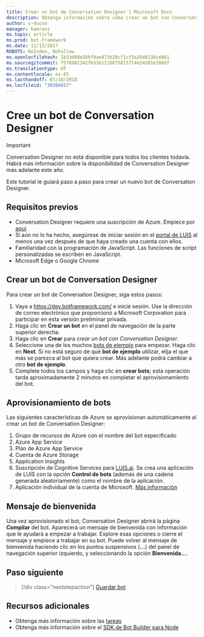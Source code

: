 ```yaml
---
title: Crear un bot de Conversation Designer | Microsoft Docs
description: Obtenga información sobre cómo crear un bot con Conversation Designer.
author: v-ducvo
manager: kamrani
ms.topic: article
ms.prod: bot-framework
ms.date: 12/13/2017
ROBOTS: NoIndex, NoFollow
ms.openlocfilehash: 1b33d08e56bf8ae473b28cf1cf3a26d8138ce861
ms.sourcegitcommit: f576981342fb3361216675815714e24281e20ddf
ms.translationtype: HT
ms.contentlocale: es-ES
ms.lasthandoff: 07/18/2018
ms.locfileid: "39304917"
---
```

# <a name="create-a-new-conversation-designer-bot"></a>Cree un bot de Conversation Designer
> [!IMPORTANT]
> Conversation Designer no está disponible para todos los clientes todavía. Habrá más información sobre la disponibilidad de Conversation Designer más adelante este año.

Este tutorial le guiará paso a paso para crear un nuevo bot de Conversation Designer. 

## <a name="prerequisites"></a>Requisitos previos

- Conversation Designer requiere una suscripción de Azure. Empiece por <a href="https://azure.microsoft.com/en-us/" target="_blank">aquí</a>.
- Si aún no lo ha hecho, asegúrese de iniciar sesión en el [portal de LUIS](https://luis.ai) al menos una vez después de que haya creado una cuenta con ellos.
- Familiaridad con la programación de JavaScript. Las funciones de script personalizadas se escriben en JavaScript.
- Microsoft Edge o Google Chrome

## <a name="create-a-conversation-designer-bot"></a>Crear un bot de Conversation Designer

Para crear un bot de Conversation Designer, siga estos pasos:
1. Vaya a https://dev.botframework.com/ e inicie sesión. Use la dirección de correo electrónico que proporcionó a Microsoft Corporation para participar en esta versión preliminar privada.
2. Haga clic en **Crear un bot** en el panel de navegación de la parte superior derecha. 
3. Haga clic en **Crear** para *crear un bot con Conversation Designer*.
4. Seleccione una de los muchos [bots de ejemplo](conversation-designer-sample-bots.md) para empezar. Haga clic en **Next**. Si no está seguro de qué **bot de ejemplo** utilizar, elija el que más se parezca al bot que quiera crear. Más adelante podrá cambiar a otro **bot de ejemplo**.
5. Complete todos los campos y haga clic en **crear bots**; esta operación tarda aproximadamente 2 minutos en completar el aprovisionamiento del bot. 

## <a name="bot-provisioning"></a>Aprovisionamiento de bots

Las siguientes características de Azure se aprovisionan automáticamente al crear un bot de Conversation Designer: 

1. Grupo de recursos de Azure con el nombre del bot especificado
2. Azure App Service
3. Plan de Azure App Service 
4. Cuenta de Azure Storage
5. Application Insights 
6. Suscripción de Cognitive Services para [LUIS.ai](https://luis.ai). Se crea una aplicación de LUIS con la opción **Control de bots** (además de una cadena generada aleatoriamente) como el nombre de la aplicación.
7. Aplicación individual de la cuenta de Microsoft. [Más información](https://apps.dev.microsoft.com/#/appList)

## <a name="welcome-message"></a>Mensaje de bienvenida

Una vez aprovisionado el bot, Conversation Designer abrirá la página **Compilar** del bot. Aparecerá un mensaje de bienvenida con información que le ayudará a empezar a trabajar. Explore esas opciones o cierre el mensaje y empiece a trabajar en su bot. Puede volver al mensaje de bienvenida haciendo clic en los puntos suspensivos (**...**) del panel de navegación superior izquierdo, y seleccionando la opción **Bienvenida...**.

## <a name="next-step"></a>Paso siguiente
> [!div class="nextstepaction"]
> [Guardar bot](conversation-designer-save-bot.md)

## <a name="additional-resources"></a>Recursos adicionales
* Obtenga más información sobre las [tareas](conversation-designer-tasks.md)
* Obtenga más información sobre el [SDK de Bot Builder para Node](../nodejs/index.md) 
